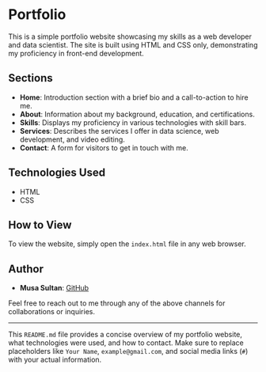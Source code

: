 # Portfolio

This is a simple portfolio website showcasing my skills as a web developer and data scientist. The site is built using HTML and CSS only, demonstrating my proficiency in front-end 
development.

## Sections

- **Home**: Introduction section with a brief bio and a call-to-action to hire me.
- **About**: Information about my background, education, and certifications.
- **Skills**: Displays my proficiency in various technologies with skill bars.
- **Services**: Describes the services I offer in data science, web development, and video editing.
- **Contact**: A form for visitors to get in touch with me.

## Technologies Used

- HTML
- CSS

## How to View

To view the website, simply open the `index.html` file in any web browser.

## Author

- **Musa Sultan**: [GitHub](https://github.com/Musa-Sultan)


Feel free to reach out to me through any of the above channels for collaborations or inquiries.

---

This `README.md` file provides a concise overview of my portfolio website, what technologies were used, and how to contact. Make sure to replace placeholders like 
`Your Name`, `example@gmail.com`, and social media links (`#`) with your actual information.

